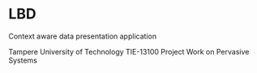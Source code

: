 LBD
=================
Context aware data presentation application

Tampere University of Technology
TIE-13100 Project Work on Pervasive Systems

